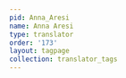 ```yaml
---
pid: Anna_Aresi
name: Anna Aresi
type: translator
order: '173'
layout: tagpage
collection: translator_tags
---
```

